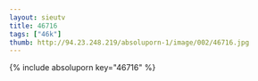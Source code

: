 ```yaml
--- 
layout: sieutv
title: 46716
tags: ["46k"]
thumb: http://94.23.248.219/absoluporn-1/image/002/46716.jpg
---
```

{% include absoluporn key="46716" %} 
